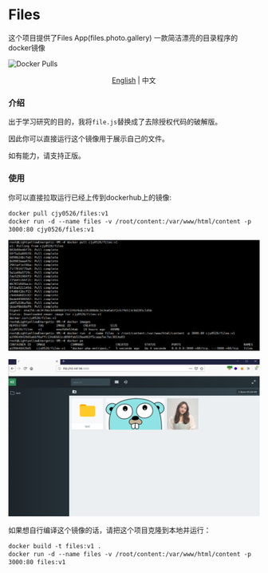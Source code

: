 # Files

这个项目提供了Files App(files.photo.gallery) 一款简洁漂亮的目录程序的docker镜像

![Docker Pulls](https://img.shields.io/docker/pulls/cjy0526/files)

<p align="center">
<a href="README.md">English</a> | 中文
</p>

### 介绍

出于学习研究的目的，我将`file.js`替换成了去除授权代码的破解版。

因此你可以直接运行这个镜像用于展示自己的文件。

如有能力，请支持正版。



### 使用

你可以直接拉取运行已经上传到dockerhub上的镜像:

```
docker pull cjy0526/files:v1
docker run -d --name files -v /root/content:/var/www/html/content -p 3000:80 cjy0526/files:v1
```

![DockerOperation](/img/DockerOperation.png)

![web](/img/web.png)





如果想自行编译这个镜像的话，请把这个项目克隆到本地并运行：

```
docker build -t files:v1 .
docker run -d --name files -v /root/content:/var/www/html/content -p 3000:80 files:v1
```



